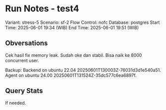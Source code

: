 # Run Notes - test4

Variant: stress-5
Scenario: sf-2
Flow Control: nofc
Database: postgres
Start Time: 2025-06-01 19:34 (WIB)
End Time: 2025-06-01 19:51 (WIB)

## Obversations

Cek hasil fix memory leak. Sudah oke dan stabil. Bisa naik ke 8000 concurrent user.

Backup:
Backend on ubuntu 22.04 20250601T130003Z-76031d3d1e540a51.
Agent on ubuntu 24.00 20250601T131524Z-35dc577c6ea6897f.

## Query Stats

If needed.
